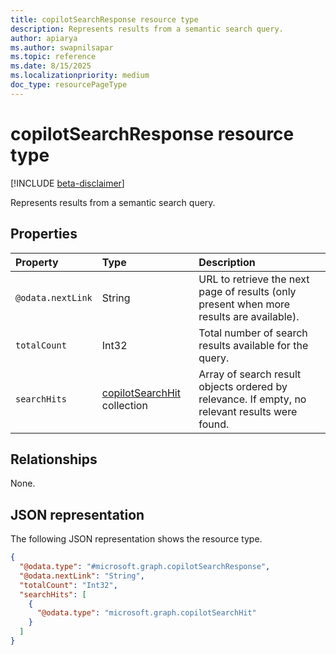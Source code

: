 ```yaml
---
title: copilotSearchResponse resource type
description: Represents results from a semantic search query.
author: apiarya
ms.author: swapnilsapar
ms.topic: reference
ms.date: 8/15/2025
ms.localizationpriority: medium
doc_type: resourcePageType
---
```


# copilotSearchResponse resource type

[!INCLUDE [beta-disclaimer](../../../includes/beta-disclaimer.md)]

Represents results from a semantic search query.

## Properties

| Property          | Type                                               | Description                                                                                    |
|:------------------|:---------------------------------------------------|:-----------------------------------------------------------------------------------------------|
| `@odata.nextLink` | String                                             | URL to retrieve the next page of results (only present when more results are available).       |
| `totalCount`      | Int32                                              | Total number of search results available for the query.                                        |
| `searchHits`      | [copilotSearchHit](copilotsearchhit.md) collection | Array of search result objects ordered by relevance. If empty, no relevant results were found. |

## Relationships

None.

## JSON representation

The following JSON representation shows the resource type.

```json
{
  "@odata.type": "#microsoft.graph.copilotSearchResponse",
  "@odata.nextLink": "String",
  "totalCount": "Int32",
  "searchHits": [
    {
      "@odata.type": "microsoft.graph.copilotSearchHit"
    }
  ]
}
```
